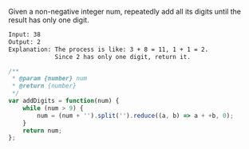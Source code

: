 Given a non-negative integer num, repeatedly add all its digits until the result has only one digit.

``` bash
Input: 38
Output: 2
Explanation: The process is like: 3 + 8 = 11, 1 + 1 = 2.
             Since 2 has only one digit, return it.
```

``` js
/**
 * @param {number} num
 * @return {number}
 */
var addDigits = function(num) {
    while (num > 9) {
        num = (num + '').split('').reduce((a, b) => a + +b, 0);
    }
    return num;
};
```